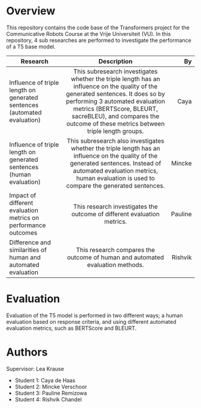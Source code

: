 # Overview
This repository contains the code base of the Transformers project for the Communicative Robots Course at the Vrije Universiteit (VU).
In this repository, 4 sub researches are performed to investigate the performance of a T5 base model. 

| **Research**                                                                       | **Description**           | **By**      |
| -------------------------------------------------------------------------------|:---------------------:| -------:|
| Influence of triple length on generated sentences (automated evaluation)       | This subresearch investigates whether the triple length has an influence on the quality of the generated sentences. It does so by performing 3 automated evaluation metrics (BERTScore, BLEURT, sacreBLEU), and compares the outcome of these metrics between triple length groups.                                                                                                            | Caya    |
| Influence of triple length on generated sentences (human evaluation)           | This subresearch also investigates whether the triple length has an influence on the quality of the generated sentences. Instead of automated evaluation metrics, human evaluation is used to compare the generated sentences.  |  Mincke |
| Impact of different evaluation metrics on performance outcomes                 | This research investigates the outcome of different evaluation metrics.              | Pauline |
| Difference and similarities of human and automated evaluation                  | This research compares the outcome of human and automated evaluation methods.       | Rishvik |


# Evaluation 
Evaluation of the T5 model is performed in two different ways; a human evaluation based on response criteria, and using different automated evaluation metrics, such as BERTScore and BLEURT. 

# Authors 
Supervisor: Lea Krause

* Student 1: Caya de Haas
* Student 2: Mincke Verschoor
* Student 3: Pauline Remizowa
* Student 4: Rishvik Chandel

